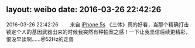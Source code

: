 layout: weibo
date: 2016-03-26 22:42:26
---
2016-03-26 22:42:26  &nbsp;&nbsp;&nbsp;&nbsp;&nbsp;&nbsp; 来自 <a href="sinaweibo://customweibosource" rel="nofollow">iPhone 5s</a>
《三体》真的好看，当那个精确打击锁定个人的基因武器出来的时候我突然有种拍案之感！一下让我坚信后续更精彩，恨没早读啊……@52Hz的走兽 ​​​
